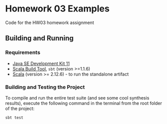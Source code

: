 # Homework 03 Examples

Code for the HW03 homework assignment

## Building and Running

### Requirements 

* [Java SE Development Kit 11](https://www.oracle.com/sg/java/technologies/javase-jdk11-downloads.html)
* [Scala Build Tool](https://www.scala-sbt.org/), `sbt` (version >=1.1.6)
* [Scala](https://www.scala-lang.org/download/) (version >= 2.12.6) - to run the standalone artifact

### Building and Testing the Project

To compile and run the entire test suite (and see some cool synthesis results), execute the following command in the terminal from the root folder of the project:

```
sbt test
```

